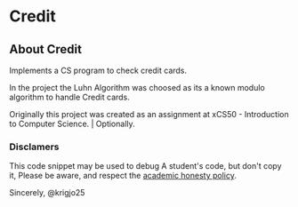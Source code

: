 # Credit

## About Credit

Implements a CS program to check credit cards.

In the project the Luhn Algorithm was choosed as its a known modulo algorithm to handle Credit cards.


Originally this project was created as an
assignment at xCS50 - Introduction to Computer Science. | Optionally.

###  Disclamers

This code snippet may be used to debug
A student's code, but don't copy it,
Please be aware, and respect the [academic honesty policy](https://cs50.harvard.edu/x/2023/honesty/).

Sincerely,
@krigjo25
